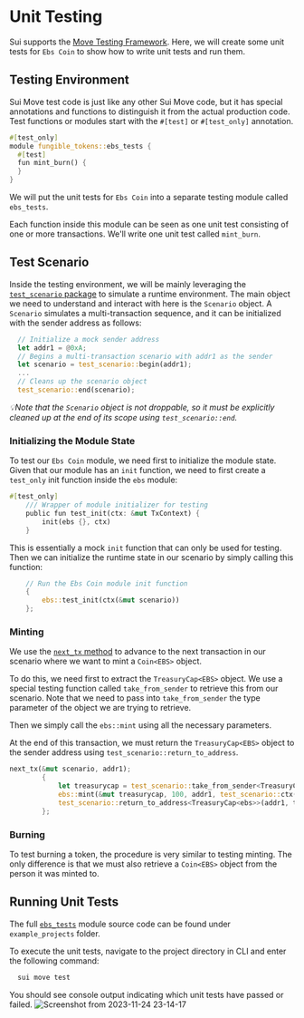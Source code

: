 # Unit Testing

Sui supports the [Move Testing Framework](https://github.com/move-language/move/blob/main/language/documentation/book/src/unit-testing.md). Here, we will create some unit tests for `Ebs Coin` to show how to write unit tests and run them.

## Testing Environment

Sui Move test code is just like any other Sui Move code, but it has special annotations and functions to distinguish it from the actual production code.
Test functions or modules start with the `#[test]` or `#[test_only]` annotation. 

```rust
#[test_only]
module fungible_tokens::ebs_tests {
  #[test]
  fun mint_burn() {
  }
}
```

We will put the unit tests for `Ebs Coin` into a separate testing module called `ebs_tests`. 

Each function inside this module can be seen as one unit test consisting of one or more transactions. We'll write one unit test called `mint_burn`. 

## Test Scenario

Inside the testing environment, we will be mainly leveraging the [`test_scenario` package](https://github.com/MystenLabs/sui/blob/main/crates/sui-framework/packages/sui-framework/sources/test/test_scenario.move) to simulate a runtime environment. The main object we need to understand and interact with here is the `Scenario` object. A `Scenario` simulates a multi-transaction sequence, and it can be initialized with the sender address as follows:

```rust
  // Initialize a mock sender address
  let addr1 = @0xA;
  // Begins a multi-transaction scenario with addr1 as the sender
  let scenario = test_scenario::begin(addr1);
  ...
  // Cleans up the scenario object
  test_scenario::end(scenario);  
```

*💡Note that the `Scenario` object is not droppable, so it must be explicitly cleaned up at the end of its scope using `test_scenario::end`.*

### Initializing the Module State

To test our `Ebs Coin` module, we need first to initialize the module state. Given that our module has an `init` function, we need to first create a `test_only` init function inside the `ebs` module:

```rust
#[test_only]
    /// Wrapper of module initializer for testing
    public fun test_init(ctx: &mut TxContext) {
        init(ebs {}, ctx)
    }
```

This is essentially a mock `init` function that can only be used for testing. Then we can initialize the runtime state in our scenario by simply calling this function:

```rust
    // Run the Ebs Coin module init function
    {
        ebs::test_init(ctx(&mut scenario))
    };
```

### Minting 

We use the [`next_tx` method](https://github.com/MystenLabs/sui/blob/main/crates/sui-framework/packages/sui-framework/sources/test/test_scenario.move#L103) to advance to the next transaction in our scenario where we want to mint a `Coin<EBS>` object.

To do this, we need first to extract the `TreasuryCap<EBS>` object. We use a special testing function called `take_from_sender` to retrieve this from our scenario. Note that we need to pass into `take_from_sender` the type parameter of the object we are trying to retrieve. 

Then we simply call the `ebs::mint` using all the necessary parameters. 

At the end of this transaction, we must return the `TreasuryCap<EBS>` object to the sender address using `test_scenario::return_to_address`.

```rust
next_tx(&mut scenario, addr1);
        {
            let treasurycap = test_scenario::take_from_sender<TreasuryCap<EBS>>(&scenario);
            ebs::mint(&mut treasurycap, 100, addr1, test_scenario::ctx(&mut scenario));
            test_scenario::return_to_address<TreasuryCap<ebs>>(addr1, treasurycap);
        };
```

### Burning 

To test burning a token, the procedure is very similar to testing minting. The only difference is that we must also retrieve a `Coin<EBS>` object from the person it was minted to.

## Running Unit Tests

The full [`ebs_tests`](./sources/ebs_coin_test.move) module source code can be found under `example_projects` folder.

To execute the unit tests, navigate to the project directory in CLI and enter the following command:

```bash
  sui move test
```

You should see console output indicating which unit tests have passed or failed.
![Screenshot from 2023-11-24 23-14-17](https://github.com/truonggau/sui-tutorial/assets/87189382/aee02c8c-cd7f-4ca2-9af5-4789346ac36c)

